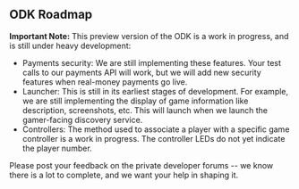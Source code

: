 ## ODK Roadmap

**Important Note:** This preview version of the ODK is a work in progress, and is still under heavy development: 
* Payments security: We are still implementing these features. Your test calls to our payments API will work, but we will add new security features when real-money payments go live.
* Launcher: This is still in its earliest stages of development. For example, we are still implementing the display of game information like description, screenshots, etc. This will launch when we launch the gamer-facing discovery service.
* Controllers: The method used to associate a player with a specific game controller is a work in progress. The controller LEDs do not yet indicate the player number.

Please post your feedback on the private developer forums -- we know there is a lot to complete, and we want your help in shaping it.

